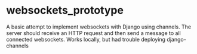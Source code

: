 # websockets_prototype

A basic attempt to implement websockets with Django using channels. The server should receive an HTTP request and then send a message to all connected websockets. Works locally, but had trouble deploying django-channels
